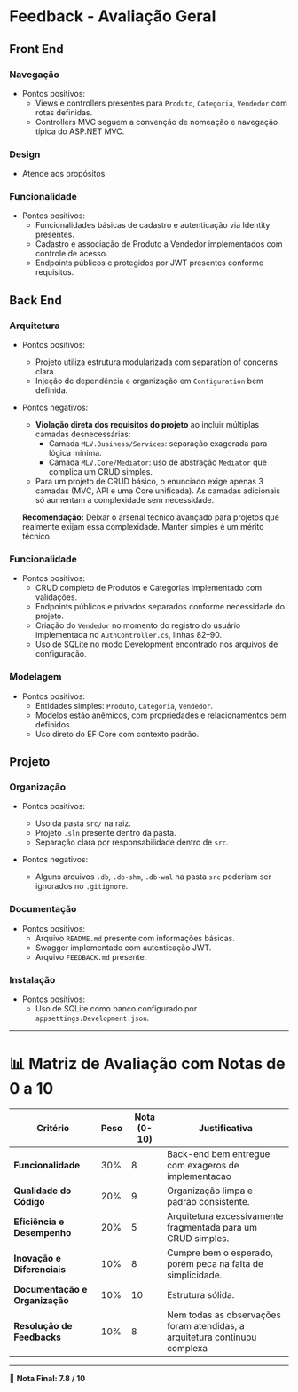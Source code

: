 # Feedback - Avaliação Geral

## Front End

### Navegação
  * Pontos positivos:
    - Views e controllers presentes para `Produto`, `Categoria`, `Vendedor` com rotas definidas.
    - Controllers MVC seguem a convenção de nomeação e navegação típica do ASP.NET MVC.

### Design
  - Atende aos propósitos

### Funcionalidade
  * Pontos positivos:
    - Funcionalidades básicas de cadastro e autenticação via Identity presentes.
    - Cadastro e associação de Produto a Vendedor implementados com controle de acesso.
    - Endpoints públicos e protegidos por JWT presentes conforme requisitos.
  
## Back End

### Arquitetura
  * Pontos positivos:
    - Projeto utiliza estrutura modularizada com separation of concerns clara.
    - Injeção de dependência e organização em `Configuration` bem definida.

  * Pontos negativos:
    - **Violação direta dos requisitos do projeto** ao incluir múltiplas camadas desnecessárias:
        - Camada `MLV.Business/Services`: separação exagerada para lógica mínima.
        - Camada `MLV.Core/Mediator`: uso de abstração `Mediator` que complica um CRUD simples.
    - Para um projeto de CRUD básico, o enunciado exige apenas 3 camadas (MVC, API e uma Core unificada). As camadas adicionais só aumentam a complexidade sem necessidade.

    **Recomendação:** Deixar o arsenal técnico avançado para projetos que realmente exijam essa complexidade. Manter simples é um mérito técnico.

### Funcionalidade
  * Pontos positivos:
    - CRUD completo de Produtos e Categorias implementado com validações.
    - Endpoints públicos e privados separados conforme necessidade do projeto.
    - Criação do `Vendedor` no momento do registro do usuário implementada no `AuthController.cs`, linhas 82–90.
    - Uso de SQLite no modo Development encontrado nos arquivos de configuração.

### Modelagem
  * Pontos positivos:
    - Entidades simples: `Produto`, `Categoria`, `Vendedor`.
    - Modelos estão anêmicos, com propriedades e relacionamentos bem definidos.
    - Uso direto do EF Core com contexto padrão.  
  
## Projeto

### Organização
  * Pontos positivos:
    - Uso da pasta `src/` na raiz.
    - Projeto `.sln` presente dentro da pasta.
    - Separação clara por responsabilidade dentro de `src`.

  * Pontos negativos:
    - Alguns arquivos `.db`, `.db-shm`, `.db-wal` na pasta `src` poderiam ser ignorados no `.gitignore`.
  
### Documentação
  * Pontos positivos:
    - Arquivo `README.md` presente com informações básicas.
    - Swagger implementado com autenticação JWT.
    - Arquivo `FEEDBACK.md` presente.

### Instalação
  * Pontos positivos:
    - Uso de SQLite como banco configurado por `appsettings.Development.json`.

---

# 📊 Matriz de Avaliação com Notas de 0 a 10

| Critério                         | Peso | Nota (0-10)  | Justificativa                                                                 |
|----------------------------------|------|-------------|------------------------------------------------------------------------------|
| **Funcionalidade**              | 30%  | 8            | Back-end bem entregue com exageros de implementacao                                    |
| **Qualidade do Código**         | 20%  | 9            | Organização limpa e padrão consistente.                                      |
| **Eficiência e Desempenho**     | 20%  | 5           | Arquitetura excessivamente fragmentada para um CRUD simples.                 |
| **Inovação e Diferenciais**     | 10%  | 8           | Cumpre bem o esperado, porém peca na falta de simplicidade.                                                       |
| **Documentação e Organização**  | 10%  | 10          | Estrutura sólida.                                     |
| **Resolução de Feedbacks**      | 10%  | 8           | Nem todas as observações foram atendidas, a arquitetura continuou complexa     |


---

🎯 **Nota Final: 7.8 / 10**
